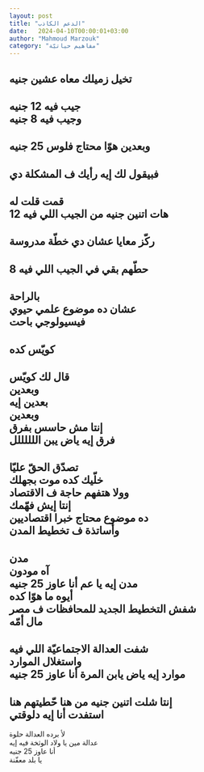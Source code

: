 ```yaml
---
layout: post
title: "الدعم الكاذب"
date:   2024-04-10T00:00:01+03:00
author: "Mahmoud Marzouk"
category: "مفاهيم حياتيّة"
---
```



تخيل زميلك معاه عشين جنيه  
-  
جيب فيه 12 جنيه  
وجيب فيه 8 جنيه  
-  
وبعدين هوّا محتاج فلوس 25 جنيه  
-  
فبيقول لك إيه رأيك ف المشكلة دي  
-  
قمت قلت له  
هات اتنين جنيه من الجيب اللي فيه 12  
-  
ركّز معايا عشان دي خطّة مدروسة  
-  
حطّهم بقي في الجيب اللي فيه 8  
-  
بالراحة  
عشان ده موضوع علمي حيوي  
فيسيولوجي باحت  
-  
كويّس كده  
-  
قال لك كويّس  
وبعدين  
بعدين إيه  
وبعدين  
إنتا مش حاسس بفرق  
فرق إيه ياض يبن اللللللل  
-  
تصدّق الحقّ عليّا  
خلّيك كده موت بجهلك  
وولا هتفهم حاجة ف الاقتصاد  
إنتا إيش فهّمك  
ده موضوع محتاج خبرا اقتصاديين  
وأساتذة ف تخطيط المدن  
-  
مدن  
آه مودون  
مدن إيه يا عم أنا عاوز 25 جنيه  
أيوه ما هوّا كده  
شفش التخطيط الجديد للمحافظات ف مصر  
مال أمّه  
-  
شفت العدالة الاجتماعيّة اللي فيه  
واستغلال الموارد  
موارد إيه ياض يابن المرة أنا عاوز 25 جنيه  
-  
إنتا شلت اتنين جنيه من هنا حّطيتهم هنا  
استفدت أنا إيه دلوقتي  
-  
لأ برده العدالة حلوة  
عدالة مين يا ولاد الوثخة فيه إيه  
أنا عاوز 25 جنيه  
يا بلد معفّنة
